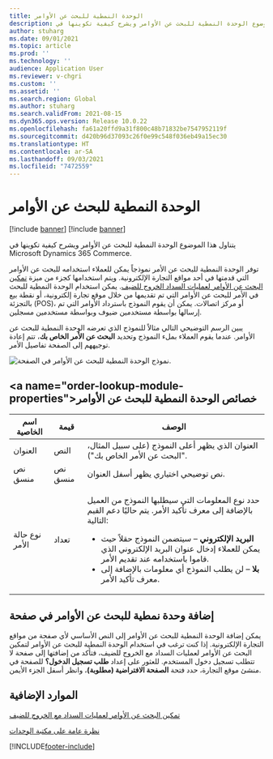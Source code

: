 ```yaml
---
title: الوحدة النمطية للبحث عن الأوامر
description: يتناول هذا الموضوع الوحدة النمطية للبحث عن الأوامر ويشرح كيفية تكوينها في Microsoft Dynamics 365 Commerce.
author: stuharg
ms.date: 09/01/2021
ms.topic: article
ms.prod: ''
ms.technology: ''
audience: Application User
ms.reviewer: v-chgri
ms.custom: ''
ms.assetid: ''
ms.search.region: Global
ms.author: stuharg
ms.search.validFrom: 2021-08-15
ms.dyn365.ops.version: Release 10.0.22
ms.openlocfilehash: fa61a20ffd9a31f800c48b71832be7547952119f
ms.sourcegitcommit: d420b96d37093c26f0e99c548f036eb49a15ec30
ms.translationtype: HT
ms.contentlocale: ar-SA
ms.lasthandoff: 09/03/2021
ms.locfileid: "7472559"
---
```

# <a name="order-lookup-module"></a>الوحدة النمطية للبحث عن الأوامر

[!include [banner](includes/banner.md)]
[!include [banner](includes/preview-banner.md)]

يتناول هذا الموضوع الوحدة النمطية للبحث عن الأوامر ويشرح كيفية تكوينها في Microsoft Dynamics 365 Commerce.

توفر الوحدة النمطية للبحث عن الأمر نموذجاً يمكن للعملاء استخدامه للبحث عن الأوامر التي قدمتها في أحد مواقع التجارة الإلكترونية. ويتم استخدامها كجزء من ميزة [تمكين البحث عن الأوامر لعمليات السداد الخروج للضيف](order-lookup-guest.md). يمكن استخدام الوحدة النمطية للبحث في الأمر للبحث عن الأوامر التي تم تقديمها من خلال موقع تجارة إلكترونية، أو نقطة بيع بالتجزئة (POS)، أو مركز اتصالات. يمكن أن يقوم النموذج باسترداد الأوامر التي تم إرسالها بواسطة مستخدمين ضيوف وبواسطة مستخدمين مسجلين.

يبين الرسم التوضيحي التالي مثالاً للنموذج الذي تعرضه الوحدة النمطية للبحث عن الأوامر. عندما يقوم العملاء بملء النموذج وتحديد **البحث عن الأمر الخاص بك**، تتم إعادة توجيههم إلى الصفحة تفاصيل الأمر.

![نموذج الوحدة النمطية للبحث عن الأوامر في الصفحة.](./media/OrderLookup_module.PNG)

## <a name="order-lookup-module-properties&quot;></a>خصائص الوحدة النمطية للبحث عن الأوامر

| اسم الخاصية     | قيمة     | الوصف |
|-------------------|-----------|-------------|
| العنوان‬           | النص      | العنوان الذي يظهر أعلى النموذج (على سبيل المثال، &quot;البحث عن الأمر الخاص بك"). |
| نص منسق         | نص منسق | نص توضيحي اختياري يظهر أسفل العنوان. |
| نوع حالة الأمر | تعداد      | <p>حدد نوع المعلومات التي سيطلبها النموذج من العميل بالإضافة إلى معرف تأكيد الأمر. يتم حاليًا دعم القيم التالية:</p><ul><li><b>البريد الإلكتروني</b> – سيتضمن النموذج حقلاً حيث يمكن للعملاء إدخال عنوان البريد الإلكتروني الذي قاموا باستخدامه عند تقديم الأمر.</li><li><b>بلا</b> – لن يطلب النموذج أي معلومات بالإضافة إلى معرف تأكيد الأمر.</li></ul> |

## <a name="add-an-order-lookup-module-to-a-page"></a>إضافة وحدة نمطية للبحث عن الأوامر في صفحة

يمكن إضافة الوحدة النمطية للبحث عن الأوامر إلى النص الأساسي لأي صفحة من مواقع التجارة الإلكترونية. إذا كنت ترغب في استخدام الوحدة النمطية للبحث عن الأوامر لتمكين البحث عن الأوامر لعمليات السداد مع الخروج للضيف، فتأكد من إضافتها إلى صفحة لا تتطلب تسجيل دخول المستخدم. للعثور على إعداد **طلب تسجيل الدخول؟** للصفحة في منشئ موقع التجارة، حدد فتحة **الصفحة الافتراضية (مطلوبة)**، وانظر أسفل الجزء الأيمن.

## <a name="additional-resources"></a>الموارد الإضافية

[تمكين البحث عن الأوامر لعمليات السداد مع الخروج للضيف](order-lookup-guest.md)

[نظرة عامة على مكتبة الوحدات](starter-kit-overview.md)

[!INCLUDE[footer-include](../includes/footer-banner.md)]

